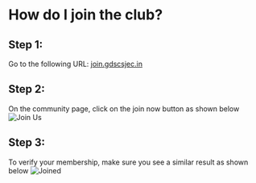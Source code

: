 # How do I join the club?

## Step 1:

Go to the following URL: <a href="https://join.gdscsjec.in" target="_blank">join.gdscsjec.in</a>

## Step 2:

On the community page, click on the join now button as shown below
<img id="responsive-image" src="../images/join-club/join-us.png" title="Join Us" alt="Join Us" />

## Step 3:

To verify your membership, make sure you see a similar result as shown below
<img id="responsive-image" src="../images/join-club/joined.png" title="Joined" alt="Joined" />

